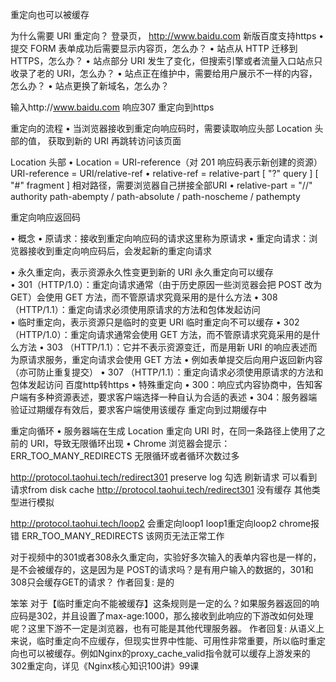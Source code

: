  重定向也可以被缓存 


为什么需要 URI 重定向？  登录页， http://www.baidu.com  新版百度支持https
 • 提交 FORM 表单成功后需要显示内容页，怎么办？
 • 站点从 HTTP 迁移到 HTTPS，怎么办？
 • 站点部分 URI 发生了变化，但搜索引擎或者流量入口站点只收录了老的 URI，怎么办？
 • 站点正在维护中，需要给用户展示不一样的内容，怎么办？
 • 站点更换了新域名，怎么办？
 
 输入http://www.baidu.com
  响应307  重定向到https
  
  
 
重定向的流程
 • 当浏览器接收到重定向响应码时，需要读取响应头部 Location 头部的值， 获取到新的 URI 再跳转访问该页面
 
 
Location 头部
• Location = URI-reference（对 201 响应码表示新创建的资源）
  URI-reference = URI/relative-ref
  • relative-ref = relative-part [ "?" query ] [ "#" fragment ]   相对路径，需要浏览器自己拼接全部URI
  • relative-part = "//" authority path-abempty / path-absolute / path-noscheme / pathempty 
  
  

重定向响应返回码

• 概念
  • 原请求：接收到重定向响应码的请求这里称为原请求
  • 重定向请求：浏览器接收到重定向响应码后，会发起新的重定向请求

• 永久重定向，表示资源永久性变更到新的 URI   永久重定向可以缓存  
  • 301（HTTP/1.0）：重定向请求通常（由于历史原因一些浏览器会把 POST 改为 GET）会使用 GET 方法，而不管原请求究竟采用的是什么方法
  • 308（HTTP/1.1）：重定向请求必须使用原请求的方法和包体发起访问    
• 临时重定向，表示资源只是临时的变更 URI    临时重定向不可以缓存
  • 302 （HTTP/1.0）：重定向请求通常会使用 GET 方法，而不管原请求究竟采用的是什么方法
  • 303 （HTTP/1.1）：它并不表示资源变迁，而是用新 URI 的响应表述而为原请求服务，重定向请求会使用 GET 方法
     • 例如表单提交后向用户返回新内容（亦可防止重复提交）
  • 307 （HTTP/1.1）：重定向请求必须使用原请求的方法和包体发起访问    百度http转https
• 特殊重定向
  • 300：响应式内容协商中，告知客户端有多种资源表述，要求客户端选择一种自认为合适的表述
  • 304：服务器端验证过期缓存有效后，要求客户端使用该缓存   重定向到过期缓存中
  

重定向循环
• 服务器端在生成 Location 重定向 URI 时，在同一条路径上使用了之前的 URI，导致无限循环出现
• Chrome 浏览器会提示：ERR_TOO_MANY_REDIRECTS  无限循环或者循环次数过多
  
 
  http://protocol.taohui.tech/redirect301 
   preserve log 勾选 
   刷新请求 可以看到请求from disk cache
  http://protocol.taohui.tech/redirect301  没有缓存 
  其他类型进行模拟
  
  
  http://protocol.taohui.tech/loop2 会重定向loop1   loop1重定向loop2
   chrome报错 ERR_TOO_MANY_REDIRECTS 该网页无法正常工作 
   
 

对于视频中的301或者308永久重定向，实验好多次输入的表单内容也是一样的，是不会被缓存的，这是因为是 POST的请求吗？是有用户输入的数据的，301和308只会缓存GET的请求？
作者回复: 是的   


笨笨
对于【临时重定向不能被缓存】这条规则是一定的么？如果服务器返回的响应码是302，并且设置了max-age:1000，那么接收到此响应的下游改如何处理呢？这里下游不一定是浏览器，也有可能是其他代理服务器。
作者回复: 从语义上来说，临时重定向不应缓存，但现实世界中性能、可用性非常重要，所以临时重定向也可以被缓存。例如Nginx的proxy_cache_valid指令就可以缓存上游发来的302重定向，详见《Nginx核心知识100讲》99课


